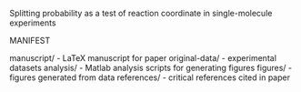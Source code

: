 Splitting probability as a test of reaction coordinate in single-molecule experiments

MANIFEST

manuscript/ - LaTeX manuscript for paper
original-data/ - experimental datasets
analysis/ - Matlab analysis scripts for generating figures
figures/ - figures generated from data
references/ - critical references cited in paper
